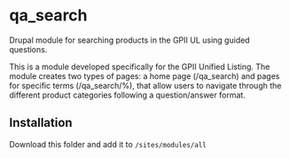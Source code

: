 # qa_search
Drupal module for searching products in the GPII UL using guided questions.

This is a module developed specifically for the GPII Unified Listing. The module creates two types of pages: a home page (/qa_search) and pages for specific terms (/qa_search/%), that allow users to navigate through the different product categories following a question/answer format.

## Installation

Download this folder and add it to ```/sites/modules/all```




